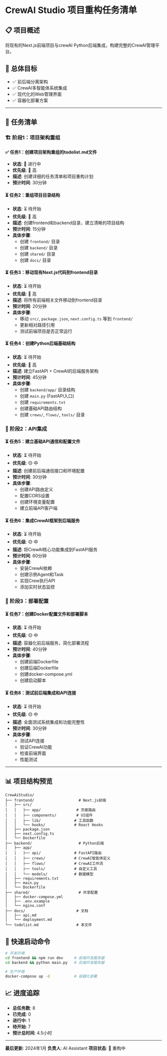 # CrewAI Studio 项目重构任务清单

## 📋 项目概述
将现有的Next.js前端项目与crewAI Python后端集成，构建完整的CrewAI管理平台。

## 🎯 总体目标
- ✅ 前后端分离架构
- ✅ CrewAI多智能体系统集成
- ✅ 现代化的Web管理界面
- ✅ 容器化部署方案

---

## 📝 任务清单

### 🏗️ 阶段1：项目架构重组

#### ✅ 任务1：创建项目架构重组的todolist.md文件
- **状态**: 🔄 进行中
- **优先级**: 🔴 高
- **描述**: 创建详细的任务清单和项目重构计划
- **预计时间**: 30分钟

#### ⏳ 任务2：重组项目目录结构
- **状态**: ⏳ 待开始
- **优先级**: 🔴 高
- **描述**: 创建frontend和backend目录，建立清晰的项目结构
- **预计时间**: 15分钟
- **具体步骤**:
  - 创建 `frontend/` 目录
  - 创建 `backend/` 目录
  - 创建 `shared/` 目录
  - 创建 `docs/` 目录

#### ⏳ 任务3：移动现有Next.js代码到frontend目录
- **状态**: ⏳ 待开始
- **优先级**: 🔴 高
- **描述**: 将所有前端相关文件移动到frontend目录
- **预计时间**: 20分钟
- **具体步骤**:
  - 移动 `src/`, `package.json`, `next.config.ts` 等到 `frontend/`
  - 更新相对路径引用
  - 测试前端项目是否正常运行

#### ⏳ 任务4：创建Python后端基础结构
- **状态**: ⏳ 待开始
- **优先级**: 🔴 高
- **描述**: 建立FastAPI + CrewAI的后端服务架构
- **预计时间**: 45分钟
- **具体步骤**:
  - 创建 `backend/app/` 目录结构
  - 创建 `main.py` (FastAPI入口)
  - 创建 `requirements.txt`
  - 创建基础API路由结构
  - 创建 `crews/`, `flows/`, `tools/` 目录

### 🔗 阶段2：API集成

#### ⏳ 任务5：建立基础API通信和配置文件
- **状态**: ⏳ 待开始
- **优先级**: 🟡 中
- **描述**: 创建前后端通信接口和环境配置
- **预计时间**: 30分钟
- **具体步骤**:
  - 创建API路由定义
  - 配置CORS设置
  - 创建环境变量配置
  - 建立前端API客户端

#### ⏳ 任务6：集成CrewAI框架到后端服务
- **状态**: ⏳ 待开始
- **优先级**: 🟡 中
- **描述**: 将CrewAI核心功能集成到FastAPI服务
- **预计时间**: 60分钟
- **具体步骤**:
  - 安装CrewAI依赖
  - 创建示例Agent和Task
  - 实现Crew执行API
  - 添加实时状态监控

### 🐳 阶段3：部署配置

#### ⏳ 任务7：创建Docker配置文件和部署脚本
- **状态**: ⏳ 待开始
- **优先级**: 🟡 中
- **描述**: 容器化前后端服务，简化部署流程
- **预计时间**: 40分钟
- **具体步骤**:
  - 创建前端Dockerfile
  - 创建后端Dockerfile
  - 创建docker-compose.yml
  - 创建启动脚本

#### ⏳ 任务8：测试前后端集成和API连接
- **状态**: ⏳ 待开始
- **优先级**: 🟡 中
- **描述**: 全面测试系统集成和功能完整性
- **预计时间**: 30分钟
- **具体步骤**:
  - 测试API连接
  - 验证CrewAI功能
  - 检查前端界面
  - 性能测试

---

## 📊 项目结构预览

```
CrewAiStudio/
├── frontend/                    # Next.js前端
│   ├── src/
│   │   ├── app/                # 页面路由
│   │   ├── components/         # UI组件
│   │   ├── lib/               # 工具函数
│   │   └── hooks/             # React Hooks
│   ├── package.json
│   ├── next.config.ts
│   └── Dockerfile
├── backend/                     # Python后端
│   ├── app/
│   │   ├── api/               # FastAPI路由
│   │   ├── crews/             # CrewAI智能体定义
│   │   ├── flows/             # CrewAI工作流
│   │   ├── tools/             # 自定义工具
│   │   └── models/            # 数据模型
│   ├── requirements.txt
│   ├── main.py
│   └── Dockerfile
├── shared/                      # 共享配置
│   ├── docker-compose.yml
│   ├── .env.example
│   └── nginx.conf
├── docs/                       # 文档
│   ├── api.md
│   └── deployment.md
└── todolist.md                 # 本文件
```

## 🚀 快速启动命令

```bash
# 开发环境
cd frontend && npm run dev     # 前端开发服务器
cd backend && python main.py   # 后端开发服务器

# 生产环境
docker-compose up -d           # 容器化部署
```

## 📈 进度追踪

- **总任务数**: 8
- **已完成**: 0
- **进行中**: 1
- **待开始**: 7
- **预计总时间**: 4.5小时

---

**最后更新**: 2024年1月
**负责人**: AI Assistant
**项目状态**: 🔄 重构中